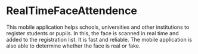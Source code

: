 # RealTimeFaceAttendence
This mobile application helps schools, universities and other institutions to register students or pupils. In this, the face is scanned in real time and added to the registration list. It is fast and reliable. The mobile application is also able to determine whether the face is real or fake.
